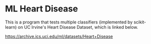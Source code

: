 # ML Heart Disease

This is a program that tests multiple classifiers (implemented by scikit-learn) on UC Irvine's Heart Disease Dataset, which is linked below.

https://archive.ics.uci.edu/ml/datasets/Heart+Disease
